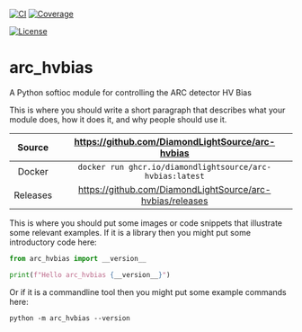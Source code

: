 [![CI](https://github.com/DiamondLightSource/arc-hvbias/actions/workflows/ci.yml/badge.svg)](https://github.com/DiamondLightSource/arc-hvbias/actions/workflows/ci.yml)
[![Coverage](https://codecov.io/gh/DiamondLightSource/arc-hvbias/branch/main/graph/badge.svg)](https://codecov.io/gh/DiamondLightSource/arc-hvbias)

[![License](https://img.shields.io/badge/License-Apache%202.0-blue.svg)](https://opensource.org/licenses/Apache-2.0)

# arc_hvbias

A Python softioc module for controlling the ARC detector HV Bias

This is where you should write a short paragraph that describes what your module does,
how it does it, and why people should use it.

Source          | <https://github.com/DiamondLightSource/arc-hvbias>
:---:           | :---:
Docker          | `docker run ghcr.io/diamondlightsource/arc-hvbias:latest`
Releases        | <https://github.com/DiamondLightSource/arc-hvbias/releases>

This is where you should put some images or code snippets that illustrate
some relevant examples. If it is a library then you might put some
introductory code here:

```python
from arc_hvbias import __version__

print(f"Hello arc_hvbias {__version__}")
```

Or if it is a commandline tool then you might put some example commands here:

```
python -m arc_hvbias --version
```
